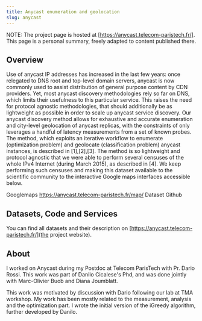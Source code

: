 ```yaml
---
title: Anycast enumeration and geolocation
slug: anycast
---
```


NOTE: The project page is hosted at [https://anycast.telecom-paristech.fr/].
This page is a personal summary, freely adapted to content published there.

## Overview

Use of anycast IP addresses has increased in the last few years: once relegated
to DNS root and top-level domain servers, anycast is now commonly used to assist
distribution of general purpose content by CDN providers. Yet, most anycast
discovery methodologies rely so far on DNS, which limits their usefulness to
this particular service. This raises the need for protocol agnostic
methodologies, that should additionally be as lightweight as possible in order
to scale up anycast service discovery. Our anycast discovery method allows for
exhaustive and accurate enumeration and city-level geolocation of anycast
replicas, with the constraints of only leverages a handful of latency
measurements from a set of known probes. The method, which exploits an iterative
workflow to enumerate (optimization problem) and geolocate (classification
problem) anycast instances, is described in [1],[2],[3]. The method is
so lightweight and protocol agnostic that we were able to perform several
censuses of the whole IPv4 Internet (during March 2015), as described in [4]. We
keep performing such censuses and making this dataset available to the
scientific community to the interactive Google maps interfaces accessible below.

Googlemaps
<https://anycast.telecom-paristech.fr/map/>
    Dataset
    Github

## Datasets, Code and Services

You can find all datasets and their description on
[https://anycast.telecom-paristech.fr/](the project website).

## About

I worked on Anycast during my Postdoc at Telecom ParisTech with Pr. Dario Rossi.
This work was part of Danilo Cicalese's Phd, and was done jointly with
Marc-Olivier Buob and Diana Joumblatt.

This work was motivated by discussion with Dario following our lab at TMA
workshop. My work has been mostly related to the measurement, analysis and the
optimization part. I wrote the initial version of the iGreedy algorithm, further
developed by Danilo.
